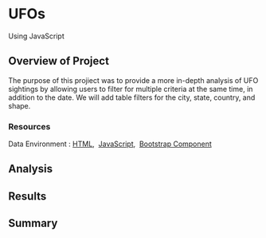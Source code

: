# UFOs
Using JavaScript

## Overview of Project
The purpose of this projiect was to provide a more in-depth analysis of UFO sightings by allowing users to filter for multiple criteria at the same time, in addition to the date. We will add table filters for the city, state, country, and shape.

### Resources
Data Environment :  [HTML](https://www.w3schools.com/html/default.asp),&nbsp; [JavaScript](https://www.w3schools.com/js/default.asp),&nbsp; [Bootstrap Component](https://getbootstrap.com/docs/4.0/getting-started/introduction/)

## Analysis

## Results

## Summary

<br/>
